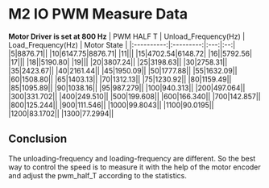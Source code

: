 # M2 IO PWM Measure Data

**Motor Driver is set at 800 Hz**
| PWM HALF T | Unload_Frequency(Hz) | Load_Frequency(Hz) | Motor State |
|:----------:|:---------:|:---:|:--:|
|5|8876.71||
|10|6147.75|8876.71|
|11|||
|15|4702.54|6148.72|
|16||5792.56|
|17|||
|18||5190.80|
|19|||
|20|3807.24||
|25|3198.63||
|30|2758.31||
|35|2423.67||
|40|2161.44||
|45|1950.09||
|50|1777.88||
|55|1632.09||
|60|1508.80||
|65|1403.13||
|70|1312.13||
|75|1230.92||
|80|1159.49||
|85|1095.89||
|90|1038.16||
|95|987.279||
|100|940.313||
|200|497.064||
|300|331.702||
|400|249.510||
|500|199.608||
|600|166.340||
|700|142.857||
|800|125.244||
|900|111.546||
|1000|99.8043||
|1100|90.0195||
|1200|83.1702||
|1300|77.2994||

## Conclusion
The unloading-frequency and loading-frequency are different. So the best way to control the speed is to measure it with the help of the motor encoder and adjust the pwm_half_T according to the statistics.